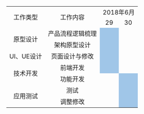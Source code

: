 <head>
<meta http-equiv="Content-Type" content="text/html; charset=UTF-8">
<link rel="stylesheet" href="github-markdown.css"> 
<style type="text/css">
table {
	border-collapse: collapse;
	text-align: center;
}

table, td, th {
	border: 1px solid black;
}
.blue{
	background-color: #A0C6E8;
}
</style>
</head>
<body>
	<table>
		<tr>
			<td rowspan=2>工作类型</td>
			<td rowspan=2>工作内容</td>
			<td colspan=2>2018年6月</td>
		</tr>
		<tr>
			<td>29</td>
			<td>30</td>
		</tr>
		<tr>
			<td rowspan=2>原型设计</td>
			<td>产品流程逻辑梳理</td>
			<td class="blue"></td>
			<td></td>
		</tr>
		<tr>
			<td>架构原型设计</td>
			<td class="blue"></td>
			<td></td>
		</tr>
		<tr>
			<td>UI、UE设计</td>
			<td>页面设计与修改</td>
			<td class="blue"></td>
			<td></td>
		</tr>
		<tr>
			<td rowspan=2>技术开发</td>
			<td>前端开发</td>
			<td class="blue"></td>
			<td></td>
		</tr>
		<tr>
			<td>功能开发</td>
			<td></td>
			<td class="blue"></td>
		</tr>
		<tr>
			<td rowspan=2>应用测试</td>
			<td>测试</td>
			<td></td>
			<td class="blue"></td>
		</tr>
		<tr>
			<td>调整修改</td>
			<td></td>
			<td class="blue"></td>
		</tr>
	</table>
</body>
</html>
